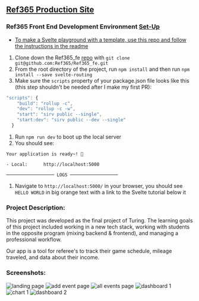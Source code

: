 ## [Ref365 Production Site](https://theref365.herokuapp.com/)

### Ref365 Front End Development Environment [Set-Up](https://gist.github.com/nwgambee/2216c410ba3d79d21b8d3ae8fcbf83b0)

- [To make a Svelte playground with a template, use this repo and follow the instructions in the readme](https://github.com/sveltejs/template)
1. Clone down the Ref365_fe [repo](https://github.com/Ref365/Ref365_fe) with `git clone git@github.com:Ref365/Ref365_fe.git`
1. From the root directory of the project, run `npm install` and then run `npm install --save svelte-routing`
1. Make sure the `scripts` property of your package.json file looks like this (this step shouldn't be needed after I make my first PR): 
```javascript
"scripts": {
    "build": "rollup -c",
    "dev": "rollup -c -w",
    "start": "sirv public --single",
    "start:dev": "sirv public --dev --single"
  }
  ```
  1. Run `npm run dev` to boot up the local server 
  1. You should see: 
  ```
  Your application is ready~! 🚀

  - Local:      http://localhost:5000

────────────────── LOGS ──────────────────
```
  1. Navigate to `http://localhost:5000/` in your browser, you should see `HELLO WORLD` in big orange text with a link to the Svelte tutorial below it
  
### Project Description:
This project was developed as the final project of Turing. The learning goals of this project included working in a new tech stack, working with students in the opposite program (mixing backend & frontend), and managing a professional workflow.

Our app is a tool for referee's to track their game schedule, mileage traveled, and data about their income. 

### Screenshots:
![landing page](https://imgur.com/r7NggxJ.png)
![add event page](https://imgur.com/U0RAFhk.png)
![all events page](https://imgur.com/O2iPKnk.png)
![dashboard 1](https://imgur.com/1Fr0Us4.png)
![chart 1](https://imgur.com/klPawYN.png)
![dashboard 2](https://imgur.com/gV9FTHd.png)




